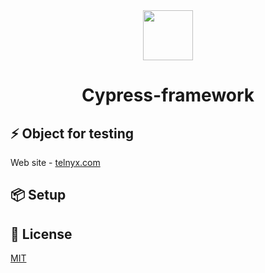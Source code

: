 <div align="center"> 
<img <img src="https://static-00.iconduck.com/assets.00/cypress-icon-2048x2045-rgul477b.png" width="80"/>
 <h1>Cypress-framework</h1>
</div>

## ⚡️ Object for testing
Web site - [telnyx.com](https://telnyx.com/)


##  📦 Setup

## 🔑 License

[MIT](https://github.com/OleksandrBaior/Cypress_framework_TS?tab=MIT-1-ov-file#)


